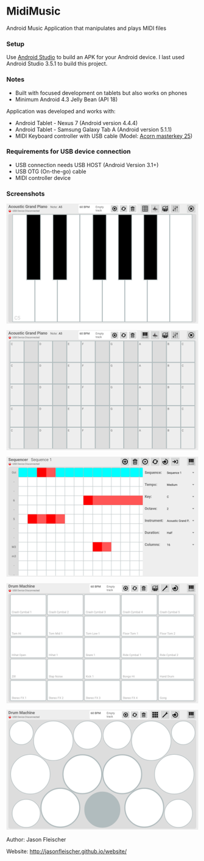 MidiMusic
=========

Android Music Application that manipulates and plays MIDI files

### Setup

Use [Android Studio](https://developer.android.com/studio) to build an APK for your Android device.
I last used Android Studio 3.5.1 to build this project.

### Notes

- Built with focused development on tablets but also works on phones
- Minimum Android 4.3 Jelly Bean (API 18)

Application was developed and works with:
- Android Tablet - Nexus 7 (Android version 4.4.4)
- Android Tablet - Samsung Galaxy Tab A (Android version 5.1.1)
- MIDI Keyboard controller with USB cable (Model: [Acorn masterkey 25](http://www.acorn-instruments.com/usb-keyboards/Masterkey-25-Portable-USB-Keyboard))

### Requirements for USB device connection

- USB connection needs USB HOST (Android Version 3.1+)
- USB OTG (On-the-go) cable
- MIDI controller device

### Screenshots

![main](/screenshots/1.png)

![2](/screenshots/2.png)

![3](/screenshots/3.png)

![4](/screenshots/4.png)

![4](/screenshots/5.png)

Author: Jason Fleischer

Website: http://jasonfleischer.github.io/website/
